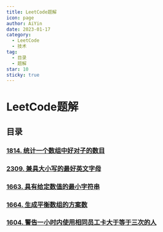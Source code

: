 ```yaml
---
title: LeetCode题解
icon: page
author: AiYin
date: 2023-01-17
category:
  - LeetCode
  - 技术
tag:
  - 目录
  - 题解
star: 10
sticky: true
---
```


# LeetCode题解

## 目录

### [1814. 统计一个数组中好对子的数目](1814统计一个数组中好对子的数目)

### [2309. 兼具大小写的最好英文字母](2309兼具大小写的最好英文字母)

### [1663. 具有给定数值的最小字符串](1663具有给定数值的最小字符串)

### [1664. 生成平衡数组的方案数](1664生成平衡数组的方案数)

### [1604. 警告一小时内使用相同员工卡大于等于三次的人](1604警告一小时内使用相同员工卡大于等于三次的人)
